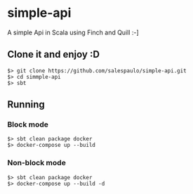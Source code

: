 # simple-api
A simple Api in Scala using Finch and Quill :-]

## Clone it and enjoy :D
```
$> git clone https://github.com/salespaulo/simple-api.git
$> cd simmple-api
$> sbt
```

## Running
### Block mode
```
$> sbt clean package docker
$> docker-compose up --build
```
### Non-block mode
```
$> sbt clean package docker
$> docker-compose up --build -d
```

